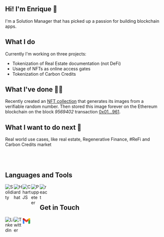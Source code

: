 ## Hi! I'm Enrique 👋
I'm a Solution Manager that has picked up a passion for building blockchain apps.
<br />

## What I do

Currently I'm working on three projects:
- Tokenization of Real Estate documentation (not DeFi)
- Usage of NFTs as online access gates
- Tokenization of Carbon Credits

## What I've done 👷‍♂️

Recently created an [NFT collection][epitaphNFT] that generates its images from a verifiable random number. Then stored this image forever on the Ethereum blockchain on the block _9569402_ transaction [0x01...961][txHash].

## What I want to do next 🚀

Real world use cases, like real estate, Regenerative Finance, #ReFi and Carbon Credits market

<br />
<br />

## Languages and Tools
[<img align="left" alt="Solidity" width="28px" src="https://docs.soliditylang.org/en/v0.8.11/_static/logo.svg" />][solidity]
[<img align="left" alt="Hardhat" width="28px" src="https://c.gitcoin.co/grants/32b6fabb70180e949a0490be4d9f1a2d/Hardhat-color-logotype-vertical.svg" />][hardhat]
[<img align="left" alt="ChartJS" width="28px" src="https://www.chartjs.org/img/chartjs-logo.svg" />][chartjs]
[<img align="left" alt="Puppeteer" width="28px" src="https://developers.google.com/web/tools/images/puppeteer.png" />][puppeteer]
[<img align="left" alt="react" width="28px" src="https://upload.wikimedia.org/wikipedia/commons/4/47/React.svg" />][react]

<br />
<br />

## Get in Touch
[<img align="left" alt="Linkedin" width="28px" src="https://content.linkedin.com/content/dam/me/business/en-us/amp/brand-site/v2/bg/LI-Bug.svg.original.svg" />][linkedin]
[<img align="left" alt="Twitter" width="28px" src="https://about.twitter.com/content/dam/about-twitter/en/brand-toolkit/brand-download-img-1.jpg.twimg.1920.jpg" />][twitter]
[![Gmail](https://raw.githubusercontent.com/EnriqueGS88/protocols_fees_chart/master/img/gmail_logo.png)](mailto:enrique.gzs@gmail.com) 


[chartjs]: https://github.com/EnriqueGS88/protocols_fees_chart
[react]: https://github.com/EnriqueGS88/carbon-raptr-settings
[puppeteer]: https://github.com/EnriqueGS88/cryptofees_scraper
[hardhat]: https://github.com/EnriqueGS88/generative-nft-chainlinkVRF
[solidity]: https://github.com/EnriqueGS88/generative-nft-chainlinkVRF
[linkedin]: https://www.linkedin.com/in/enrique-gonzalez-007/
[twitter]: https://twitter.com/EnriqueGzs
[epitaphNFT]: https://my-epitaph-nft.enriquegs88.repl.co
[txHash]: https://rinkeby.etherscan.io/tx/0x01a696b4f0e39653c6d729fbfe464b29958c10798a900003674ff4ed77126961



<!--
**EnriqueGS88/EnriqueGS88** is a ✨ _special_ ✨ repository because its `README.md` (this file) appears on your GitHub profile.

Here are some ideas to get you started:

- 🔭 I’m currently working on ...
- 🌱 I’m currently learning ...
- 👯 I’m looking to collaborate on ...
- 🤔 I’m looking for help with ...
- 💬 Ask me about ...
- 📫 How to reach me: ...
- 😄 Pronouns: ...
- ⚡ Fun fact: ...
-->
